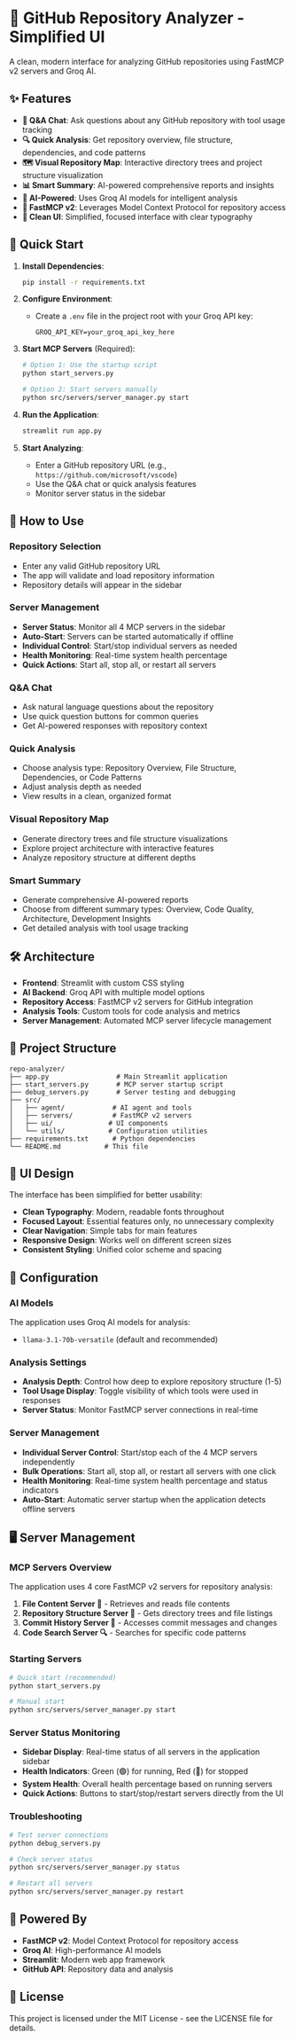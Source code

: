 # 🚀 GitHub Repository Analyzer - Simplified UI

A clean, modern interface for analyzing GitHub repositories using FastMCP v2 servers and Groq AI.

## ✨ Features

- **💬 Q&A Chat**: Ask questions about any GitHub repository with tool usage tracking
- **🔍 Quick Analysis**: Get repository overview, file structure, dependencies, and code patterns
- **🗺️ Visual Repository Map**: Interactive directory trees and project structure visualization
- **📊 Smart Summary**: AI-powered comprehensive reports and insights
- **🤖 AI-Powered**: Uses Groq AI models for intelligent analysis
- **📁 FastMCP v2**: Leverages Model Context Protocol for repository access
- **🎨 Clean UI**: Simplified, focused interface with clear typography

## 🚀 Quick Start

1. **Install Dependencies**:
   ```bash
   pip install -r requirements.txt
   ```

2. **Configure Environment**:
   - Create a `.env` file in the project root with your Groq API key:
     ```
     GROQ_API_KEY=your_groq_api_key_here
     ```

3. **Start MCP Servers** (Required):
   ```bash
   # Option 1: Use the startup script
   python start_servers.py
   
   # Option 2: Start servers manually
   python src/servers/server_manager.py start
   ```

4. **Run the Application**:
   ```bash
   streamlit run app.py
   ```

5. **Start Analyzing**:
   - Enter a GitHub repository URL (e.g., `https://github.com/microsoft/vscode`)
   - Use the Q&A chat or quick analysis features
   - Monitor server status in the sidebar

## 🎯 How to Use

### Repository Selection
- Enter any valid GitHub repository URL
- The app will validate and load repository information
- Repository details will appear in the sidebar

### Server Management
- **Server Status**: Monitor all 4 MCP servers in the sidebar
- **Auto-Start**: Servers can be started automatically if offline
- **Individual Control**: Start/stop individual servers as needed
- **Health Monitoring**: Real-time system health percentage
- **Quick Actions**: Start all, stop all, or restart all servers

### Q&A Chat
- Ask natural language questions about the repository
- Use quick question buttons for common queries
- Get AI-powered responses with repository context

### Quick Analysis
- Choose analysis type: Repository Overview, File Structure, Dependencies, or Code Patterns
- Adjust analysis depth as needed
- View results in a clean, organized format

### Visual Repository Map
- Generate directory trees and file structure visualizations
- Explore project architecture with interactive features
- Analyze repository structure at different depths

### Smart Summary
- Generate comprehensive AI-powered reports
- Choose from different summary types: Overview, Code Quality, Architecture, Development Insights
- Get detailed analysis with tool usage tracking

## 🛠️ Architecture

- **Frontend**: Streamlit with custom CSS styling
- **AI Backend**: Groq API with multiple model options
- **Repository Access**: FastMCP v2 servers for GitHub integration
- **Analysis Tools**: Custom tools for code analysis and metrics
- **Server Management**: Automated MCP server lifecycle management

## 📁 Project Structure

```
repo-analyzer/
├── app.py                 # Main Streamlit application
├── start_servers.py       # MCP server startup script
├── debug_servers.py       # Server testing and debugging
├── src/
│   ├── agent/            # AI agent and tools
│   ├── servers/          # FastMCP v2 servers
│   ├── ui/              # UI components
│   └── utils/           # Configuration utilities
├── requirements.txt      # Python dependencies
└── README.md           # This file
```

## 🎨 UI Design

The interface has been simplified for better usability:

- **Clean Typography**: Modern, readable fonts throughout
- **Focused Layout**: Essential features only, no unnecessary complexity
- **Clear Navigation**: Simple tabs for main features
- **Responsive Design**: Works well on different screen sizes
- **Consistent Styling**: Unified color scheme and spacing

## 🔧 Configuration

### AI Models
The application uses Groq AI models for analysis:
- `llama-3.1-70b-versatile` (default and recommended)

### Analysis Settings
- **Analysis Depth**: Control how deep to explore repository structure (1-5)
- **Tool Usage Display**: Toggle visibility of which tools were used in responses
- **Server Status**: Monitor FastMCP server connections in real-time

### Server Management
- **Individual Server Control**: Start/stop each of the 4 MCP servers independently
- **Bulk Operations**: Start all, stop all, or restart all servers with one click
- **Health Monitoring**: Real-time system health percentage and status indicators
- **Auto-Start**: Automatic server startup when the application detects offline servers

## 🖥️ Server Management

### MCP Servers Overview
The application uses 4 core FastMCP v2 servers for repository analysis:

1. **File Content Server 📁** - Retrieves and reads file contents
2. **Repository Structure Server 🌳** - Gets directory trees and file listings  
3. **Commit History Server 📝** - Accesses commit messages and changes
4. **Code Search Server 🔍** - Searches for specific code patterns

### Starting Servers
```bash
# Quick start (recommended)
python start_servers.py

# Manual start
python src/servers/server_manager.py start
```

### Server Status Monitoring
- **Sidebar Display**: Real-time status of all servers in the application sidebar
- **Health Indicators**: Green (🟢) for running, Red (🔴) for stopped
- **System Health**: Overall health percentage based on running servers
- **Quick Actions**: Buttons to start/stop/restart servers directly from the UI

### Troubleshooting
```bash
# Test server connections
python debug_servers.py

# Check server status
python src/servers/server_manager.py status

# Restart all servers
python src/servers/server_manager.py restart
```

## 🚀 Powered By

- **FastMCP v2**: Model Context Protocol for repository access
- **Groq AI**: High-performance AI models
- **Streamlit**: Modern web app framework
- **GitHub API**: Repository data and analysis

## 📝 License

This project is licensed under the MIT License - see the LICENSE file for details.
